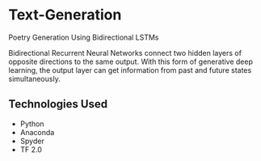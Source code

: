 # Text-Generation
Poetry Generation Using Bidirectional LSTMs

Bidirectional Recurrent Neural Networks connect two hidden layers of opposite directions to the same output. With this form of generative deep learning, the output layer can get information from past and future states simultaneously.

## Technologies Used
* Python
* Anaconda
* Spyder
* TF 2.0
